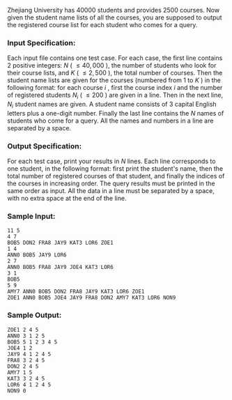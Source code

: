 <!-- Title
Course List for Student (25)
-->
Zhejiang University has 40000 students and provides 2500 courses. Now given
the student name lists of all the courses, you are supposed to output the
registered course list for each student who comes for a query.

### Input Specification:

Each input file contains one test case. For each case, the first line contains
2 positive integers: $N$ ( $\le 40,000$ ), the number of students who look for
their course lists, and $K$ ( $\le 2,500$ ), the total number of courses. Then
the student name lists are given for the courses (numbered from 1 to $K$ ) in
the following format: for each course $i$ , first the course index $i$ and the
number of registered students $N_i$ ( $\le 200$ ) are given in a line. Then in
the next line, $N_i$ student names are given. A student name consists of 3
capital English letters plus a one-digit number. Finally the last line
contains the $N$ names of students who come for a query. All the names and
numbers in a line are separated by a space.

### Output Specification:

For each test case, print your results in $N$ lines. Each line corresponds to
one student, in the following format: first print the student's name, then the
total number of registered courses of that student, and finally the indices of
the courses in increasing order. The query results must be printed in the same
order as input. All the data in a line must be separated by a space, with no
extra space at the end of the line.

### Sample Input:

    
    
    11 5
    4 7
    BOB5 DON2 FRA8 JAY9 KAT3 LOR6 ZOE1
    1 4
    ANN0 BOB5 JAY9 LOR6
    2 7
    ANN0 BOB5 FRA8 JAY9 JOE4 KAT3 LOR6
    3 1
    BOB5
    5 9
    AMY7 ANN0 BOB5 DON2 FRA8 JAY9 KAT3 LOR6 ZOE1
    ZOE1 ANN0 BOB5 JOE4 JAY9 FRA8 DON2 AMY7 KAT3 LOR6 NON9
    

### Sample Output:

    
    
    ZOE1 2 4 5
    ANN0 3 1 2 5
    BOB5 5 1 2 3 4 5
    JOE4 1 2
    JAY9 4 1 2 4 5
    FRA8 3 2 4 5
    DON2 2 4 5
    AMY7 1 5
    KAT3 3 2 4 5
    LOR6 4 1 2 4 5
    NON9 0
    

